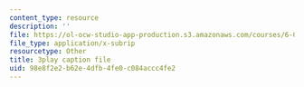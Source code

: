 ```yaml
---
content_type: resource
description: ''
file: https://ol-ocw-studio-app-production.s3.amazonaws.com/courses/6-01sc-introduction-to-electrical-engineering-and-computer-science-i-spring-2011/98e8f2e2b62e4dfb4fe0c084accc4fe2_Y9r9dO7KQj4.srt
file_type: application/x-subrip
resourcetype: Other
title: 3play caption file
uid: 98e8f2e2-b62e-4dfb-4fe0-c084accc4fe2
---
```

